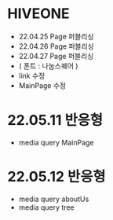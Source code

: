 # HIVEONE
- 22.04.25 Page 퍼블리싱
- 22.04.26 Page 퍼블리싱
- 22.04.27 Page 퍼블리싱
 - ( 폰트 : 나눔스퀘어 )
 - link 수정
 - MainPage 수정


# 22.05.11 반응형
 - media query MainPage

# 22.05.12 반응형
 - media query aboutUs
 - media query tree